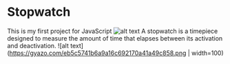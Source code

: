 # Stopwatch
This is my first project for JavaScript
![alt text](https://www.seekpng.com/png/detail/72-725485_clipart-transparent-stop-watch-drawing-at-getdrawings-stopwatch.png)
A stopwatch is a timepiece designed to measure the amount of time that elapses between its activation and deactivation.
![alt text](https://gyazo.com/eb5c5741b6a9a16c692170a41a49c858.png | width=100)
